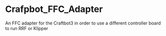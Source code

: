 # Crafpbot_FFC_Adapter
An FFC adapter for the Craftbot3 in order to use a different controller board to run RRF or Klipper
